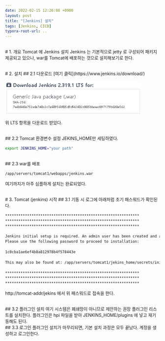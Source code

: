 ```yaml
---
date: 2022-02-15 12:26:08 +0900
layout: post
title: "[Jenkins] 설치"
tags: [Jenkins, CICD]
typora-root-url: ..
---
```


<br># 1. 개요
Tomcat 에 Jenkins 설치
Jenkins 는 기본적으로 jetty 로 구성되어 패키지 제공되고 있으나,
war를 Tomcat에 배포하는 것으로 설치해보기로 한다.

<br>
# 2. 설치
## 2.1 다운로드
[여기 클릭](https://www.jenkins.io/download/)

![InstallJenkins_1](/../assets/posts/images/04-Jenkins/InstallJenkins/InstallJenkins_1.png)

위 LTS 항목을 다운로드 받았다.

<br>
## 2.2 Tomcat 환경변수 설정
JEKINS_HOME만 세팅하였다.

```bash
export JENKINS_HOME="your path"
```

<br>
## 2.3 war를 배포

```bash
/app/servers/tomcat1/webapps/jenkins.war
```
여기까지가 아주 심플하게 설치는 완료되었다.

<br>
# 3. Tomcat (jenkins) 시작
## 3.1 기동 시 로그에 아래처럼 초기 패스워드가 확인된다.

```bash
*************************************************************
*************************************************************
*************************************************************

Jenkins initial setup is required. An admin user has been created and a password generated.
Please use the following password to proceed to installation:

1c0cba1ae6ef4b8a812978b4f578443e

This may also be found at: /app/servers/tomcat1/jekins_home/secrets/initialAdminPassword

*************************************************************
*************************************************************
*************************************************************
```

http://tomcat-addr/jekins 에서 위 패스워드로 접속을 한다.

<br>
## 3.2 플러그인 설치
여기 시스템은 폐쇄망이 아니므로 제안하는 권장 플러그인 리스트를 설치한다.
플러그인은 hpi 파일을 받아 JENKINS_HOME/plugins 에 넣고 재기동해도 된다.

<br>
## 3.3 로그인
플러그인 설치가 마무리되면, 기본 설치 과정은 모두 끝났다.
계정을 생성하고 로그인한다.
